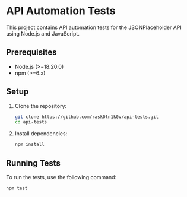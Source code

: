 # API Automation Tests

This project contains API automation tests for the JSONPlaceholder API using Node.js and JavaScript.

## Prerequisites

- Node.js (>=18.20.0)
- npm (>=6.x)

## Setup

1. Clone the repository:
    ```bash
    git clone https://github.com/rask0ln1k0v/api-tests.git
    cd api-tests
    ```

2. Install dependencies:
    ```bash
    npm install
    ```

## Running Tests

To run the tests, use the following command:
```bash
npm test
